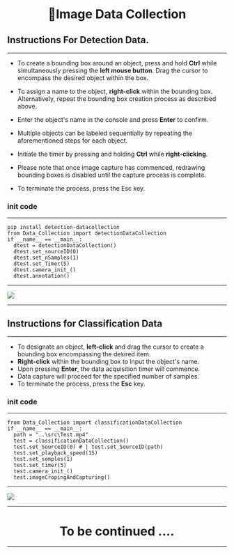 # <center>🎥Image Data Collection</center>

## Instructions For Detection Data.

***

* To create a bounding box around an object, press and hold **Ctrl** while simultaneously pressing the **left mouse button**. Drag the cursor to encompass the desired object within the box.

* To assign a name to the object, **right-click** within the bounding box. Alternatively, repeat the bounding box creation process as described above.

* Enter the object's name in the console and press **Enter** to confirm.

* Multiple objects can be labeled sequentially by repeating the aforementioned steps for each object.

* Initiate the timer by pressing and holding **Ctrl** while **right-clicking**.

* Please note that once image capture has commenced, redrawing bounding boxes is disabled until the capture process is complete.
* To terminate the process, press the Esc key.

### init code
***
~~~
pip install detection-datacollection
from Data_Collection import detectionDataCollection
if __name__ == __main__:
  dtest = detectionDataCollection()
  dtest.set_sourceID(0)
  dtest.set_nSamples(1)
  dtest.set_Timer(5)
  dtest.camera_init_()
  dtest.annotation()
~~~
***
![](https://github.com/ShashwatDev-26/imageDataCollection/blob/main/media/Demo_DataDetection.gif)
***

## Instructions for Classification Data
***
*   To designate an object, **left-click** and drag the cursor to create a bounding box encompassing the desired item.
*   **Right-click** within the bounding box to input the object's name.
*   Upon pressing **Enter**, the data acquisition timer will commence.
*   Data capture will proceed for the specified number of samples.
*   To terminate the process, press the **Esc** key.

### init code
***
~~~
from Data_Collection import classificationDataCollection
if __name__ == __main__:
  path = "..\src\Test.mp4"
  test = classificationDataCollection()
  test.set_SourceID(0) # | test.set_SourceID(path)
  test.set_playback_speed(15)
  test.set_semples(1)
  test.set_timer(5)
  test.camera_init_()
  test.imageCropingAndCapturing()
~~~
***
![](https://github.com/ShashwatDev-26/imageDataCollection/blob/main/media/Demo_DataClassificaton.gif)

***
# <center> To be continued ....</center>

***
